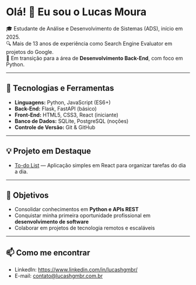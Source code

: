 # Olá! 👋 Eu sou o Lucas Moura

🎓 Estudante de Análise e Desenvolvimento de Sistemas (ADS), início em 2025.  
🔍 Mais de 13 anos de experiência como Search Engine Evaluator em projetos do Google.  
🚀 Em transição para a área de **Desenvolvimento Back-End**, com foco em Python.

---

## 🚀 Tecnologias e Ferramentas
- **Linguagens:** Python, JavaScript (ES6+)  
- **Back-End:** Flask, FastAPI (básico)  
- **Front-End:** HTML5, CSS3, React (iniciante)  
- **Banco de Dados:** SQLite, PostgreSQL (noções)  
- **Controle de Versão:** Git & GitHub  

---

## 💡 Projeto em Destaque
- [To-do List](https://github.com/<seu-usuario>/todo-list) — Aplicação simples em React para organizar tarefas do dia a dia.  

---

## 🎯 Objetivos
- Consolidar conhecimentos em **Python e APIs REST**  
- Conquistar minha primeira oportunidade profissional em **desenvolvimento de software**  
- Colaborar em projetos de tecnologia remotos e escaláveis  

---

## 📫 Como me encontrar
- LinkedIn: https://www.linkedin.com/in/lucashgmbr/
- E-mail: contato@lucashgmbr.com.br
